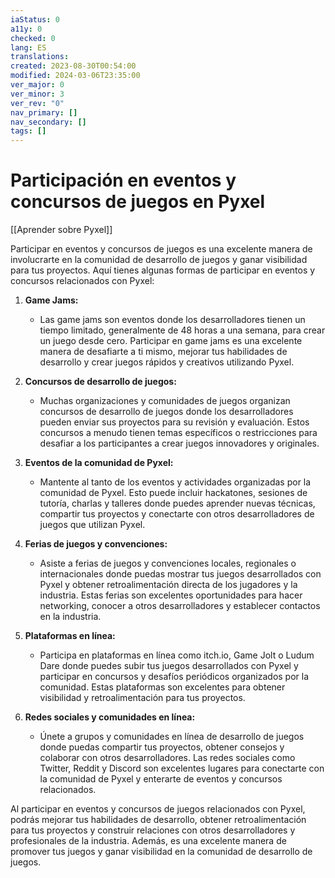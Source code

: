 ```yaml
---
iaStatus: 0
a11y: 0
checked: 0
lang: ES
translations: 
created: 2023-08-30T00:54:00
modified: 2024-03-06T23:35:00
ver_major: 0
ver_minor: 3
ver_rev: "0"
nav_primary: []
nav_secondary: []
tags: []
---
```

# Participación en eventos y concursos de juegos en Pyxel

[[Aprender sobre Pyxel]]

Participar en eventos y concursos de juegos es una excelente manera de involucrarte en la comunidad de desarrollo de juegos y ganar visibilidad para tus proyectos. Aquí tienes algunas formas de participar en eventos y concursos relacionados con Pyxel:

1. **Game Jams:**
   - Las game jams son eventos donde los desarrolladores tienen un tiempo limitado, generalmente de 48 horas a una semana, para crear un juego desde cero. Participar en game jams es una excelente manera de desafiarte a ti mismo, mejorar tus habilidades de desarrollo y crear juegos rápidos y creativos utilizando Pyxel.

2. **Concursos de desarrollo de juegos:**
   - Muchas organizaciones y comunidades de juegos organizan concursos de desarrollo de juegos donde los desarrolladores pueden enviar sus proyectos para su revisión y evaluación. Estos concursos a menudo tienen temas específicos o restricciones para desafiar a los participantes a crear juegos innovadores y originales.

3. **Eventos de la comunidad de Pyxel:**
   - Mantente al tanto de los eventos y actividades organizadas por la comunidad de Pyxel. Esto puede incluir hackatones, sesiones de tutoría, charlas y talleres donde puedes aprender nuevas técnicas, compartir tus proyectos y conectarte con otros desarrolladores de juegos que utilizan Pyxel.

4. **Ferias de juegos y convenciones:**
   - Asiste a ferias de juegos y convenciones locales, regionales o internacionales donde puedas mostrar tus juegos desarrollados con Pyxel y obtener retroalimentación directa de los jugadores y la industria. Estas ferias son excelentes oportunidades para hacer networking, conocer a otros desarrolladores y establecer contactos en la industria.

5. **Plataformas en línea:**
   - Participa en plataformas en línea como itch.io, Game Jolt o Ludum Dare donde puedes subir tus juegos desarrollados con Pyxel y participar en concursos y desafíos periódicos organizados por la comunidad. Estas plataformas son excelentes para obtener visibilidad y retroalimentación para tus proyectos.

6. **Redes sociales y comunidades en línea:**
   - Únete a grupos y comunidades en línea de desarrollo de juegos donde puedas compartir tus proyectos, obtener consejos y colaborar con otros desarrolladores. Las redes sociales como Twitter, Reddit y Discord son excelentes lugares para conectarte con la comunidad de Pyxel y enterarte de eventos y concursos relacionados.

Al participar en eventos y concursos de juegos relacionados con Pyxel, podrás mejorar tus habilidades de desarrollo, obtener retroalimentación para tus proyectos y construir relaciones con otros desarrolladores y profesionales de la industria. Además, es una excelente manera de promover tus juegos y ganar visibilidad en la comunidad de desarrollo de juegos.
